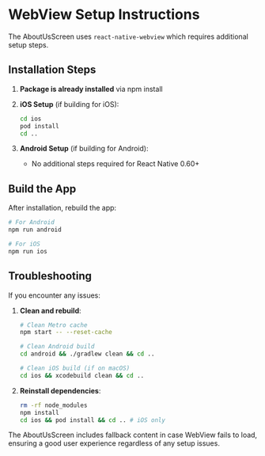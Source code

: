 # WebView Setup Instructions

The AboutUsScreen uses `react-native-webview` which requires additional setup steps.

## Installation Steps

1. **Package is already installed** via npm install

2. **iOS Setup** (if building for iOS):
   ```bash
   cd ios
   pod install
   cd ..
   ```

3. **Android Setup** (if building for Android):
   - No additional steps required for React Native 0.60+

## Build the App

After installation, rebuild the app:

```bash
# For Android
npm run android

# For iOS  
npm run ios
```

## Troubleshooting

If you encounter any issues:

1. **Clean and rebuild**:
   ```bash
   # Clean Metro cache
   npm start -- --reset-cache
   
   # Clean Android build
   cd android && ./gradlew clean && cd ..
   
   # Clean iOS build (if on macOS)
   cd ios && xcodebuild clean && cd ..
   ```

2. **Reinstall dependencies**:
   ```bash
   rm -rf node_modules
   npm install
   cd ios && pod install && cd .. # iOS only
   ```

The AboutUsScreen includes fallback content in case WebView fails to load, ensuring a good user experience regardless of any setup issues.
